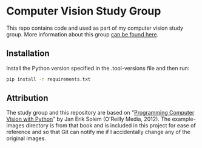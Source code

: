# Computer Vision Study Group

This repo contains code and used as part of my computer vision study group. More information about this group [can be found here](https://docs.google.com/document/d/11lrBxT2PjmspmWQ14Av2Sh1bYO1e5vTNo3ZEdfEjjyk/edit?usp=sharing).

## Installation

Install the Python version specified in the .tool-versions file and then run:

```bash
pip install -r requirements.txt
```

## Attribution

The study group and this repository are based on "[Programming Computer Vision with Python](http://programmingcomputervision.com/)" by Jan Erik Solem (O'Reilly Media, 2012). The example-images directory is from that book and is included in this project for ease of reference and so that Git can notify me if I accidentally change any of the original images.
